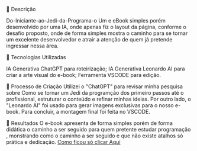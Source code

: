 📒 Descrição 

Do-Iniciante-ao-Jedi-da-Programa-o
Um e eBook simples porém desenvolvido por uma IA, onde apenas fiz o layout da página, conforme o desafio proposto, onde de forma simples mostra o caminho para se tornar um excelente desenvolvedor e atrair a atenção de quem já pretende ingressar nessa área. 

🤖 Tecnologias Utilizadas

IA Generativa ChatGPT para roteirização;
IA Generativa Leonardo AI para criar a arte visual do e-book;
Ferramenta VSCODE para edição.

🧐 Processo de Criação
Utilizei o "ChatGPT" para revisar minha pesquisa sobre Como se tornar um Jedi da programção dos primeiro passos até o profissional, estruturar o conteúdo e refinar minhas ideias. Por outro lado, o "Leonardo AI" foi usado para gerar imagens exclusivas para o nosso e-book. Para concluir, a montagem final foi feita no VSCODE.

🚀 Resultados
O e-book apresenta de forma simples porém de forma didática o caminho a ser seguido para quem pretente estudar programação , monstrando como o caminho a ser seguido e que não existe atalhos só prática e dedicação.
<a href="https://my.visme.co/view/jwooykoy-ebook-gerad-o-por-ia/">Como ficou só clicar Aqui</a>
